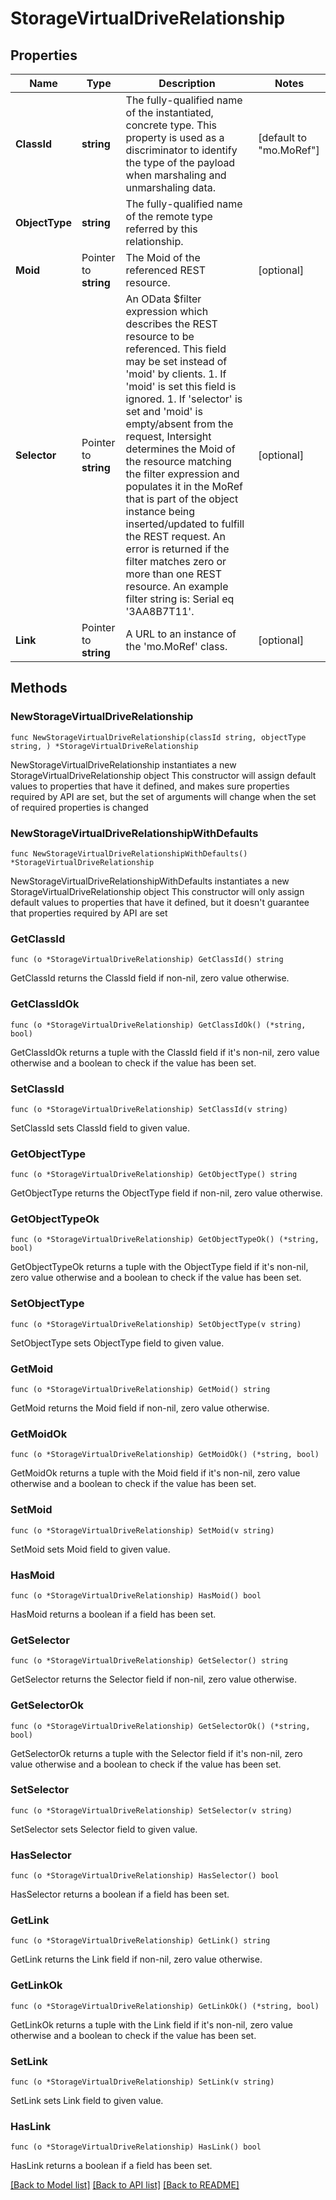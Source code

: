 # StorageVirtualDriveRelationship

## Properties

Name | Type | Description | Notes
------------ | ------------- | ------------- | -------------
**ClassId** | **string** | The fully-qualified name of the instantiated, concrete type. This property is used as a discriminator to identify the type of the payload when marshaling and unmarshaling data. | [default to "mo.MoRef"]
**ObjectType** | **string** | The fully-qualified name of the remote type referred by this relationship. | 
**Moid** | Pointer to **string** | The Moid of the referenced REST resource. | [optional] 
**Selector** | Pointer to **string** | An OData $filter expression which describes the REST resource to be referenced. This field may be set instead of &#39;moid&#39; by clients. 1. If &#39;moid&#39; is set this field is ignored. 1. If &#39;selector&#39; is set and &#39;moid&#39; is empty/absent from the request, Intersight determines the Moid of the resource matching the filter expression and populates it in the MoRef that is part of the object instance being inserted/updated to fulfill the REST request. An error is returned if the filter matches zero or more than one REST resource. An example filter string is: Serial eq &#39;3AA8B7T11&#39;. | [optional] 
**Link** | Pointer to **string** | A URL to an instance of the &#39;mo.MoRef&#39; class. | [optional] 

## Methods

### NewStorageVirtualDriveRelationship

`func NewStorageVirtualDriveRelationship(classId string, objectType string, ) *StorageVirtualDriveRelationship`

NewStorageVirtualDriveRelationship instantiates a new StorageVirtualDriveRelationship object
This constructor will assign default values to properties that have it defined,
and makes sure properties required by API are set, but the set of arguments
will change when the set of required properties is changed

### NewStorageVirtualDriveRelationshipWithDefaults

`func NewStorageVirtualDriveRelationshipWithDefaults() *StorageVirtualDriveRelationship`

NewStorageVirtualDriveRelationshipWithDefaults instantiates a new StorageVirtualDriveRelationship object
This constructor will only assign default values to properties that have it defined,
but it doesn't guarantee that properties required by API are set

### GetClassId

`func (o *StorageVirtualDriveRelationship) GetClassId() string`

GetClassId returns the ClassId field if non-nil, zero value otherwise.

### GetClassIdOk

`func (o *StorageVirtualDriveRelationship) GetClassIdOk() (*string, bool)`

GetClassIdOk returns a tuple with the ClassId field if it's non-nil, zero value otherwise
and a boolean to check if the value has been set.

### SetClassId

`func (o *StorageVirtualDriveRelationship) SetClassId(v string)`

SetClassId sets ClassId field to given value.


### GetObjectType

`func (o *StorageVirtualDriveRelationship) GetObjectType() string`

GetObjectType returns the ObjectType field if non-nil, zero value otherwise.

### GetObjectTypeOk

`func (o *StorageVirtualDriveRelationship) GetObjectTypeOk() (*string, bool)`

GetObjectTypeOk returns a tuple with the ObjectType field if it's non-nil, zero value otherwise
and a boolean to check if the value has been set.

### SetObjectType

`func (o *StorageVirtualDriveRelationship) SetObjectType(v string)`

SetObjectType sets ObjectType field to given value.


### GetMoid

`func (o *StorageVirtualDriveRelationship) GetMoid() string`

GetMoid returns the Moid field if non-nil, zero value otherwise.

### GetMoidOk

`func (o *StorageVirtualDriveRelationship) GetMoidOk() (*string, bool)`

GetMoidOk returns a tuple with the Moid field if it's non-nil, zero value otherwise
and a boolean to check if the value has been set.

### SetMoid

`func (o *StorageVirtualDriveRelationship) SetMoid(v string)`

SetMoid sets Moid field to given value.

### HasMoid

`func (o *StorageVirtualDriveRelationship) HasMoid() bool`

HasMoid returns a boolean if a field has been set.

### GetSelector

`func (o *StorageVirtualDriveRelationship) GetSelector() string`

GetSelector returns the Selector field if non-nil, zero value otherwise.

### GetSelectorOk

`func (o *StorageVirtualDriveRelationship) GetSelectorOk() (*string, bool)`

GetSelectorOk returns a tuple with the Selector field if it's non-nil, zero value otherwise
and a boolean to check if the value has been set.

### SetSelector

`func (o *StorageVirtualDriveRelationship) SetSelector(v string)`

SetSelector sets Selector field to given value.

### HasSelector

`func (o *StorageVirtualDriveRelationship) HasSelector() bool`

HasSelector returns a boolean if a field has been set.

### GetLink

`func (o *StorageVirtualDriveRelationship) GetLink() string`

GetLink returns the Link field if non-nil, zero value otherwise.

### GetLinkOk

`func (o *StorageVirtualDriveRelationship) GetLinkOk() (*string, bool)`

GetLinkOk returns a tuple with the Link field if it's non-nil, zero value otherwise
and a boolean to check if the value has been set.

### SetLink

`func (o *StorageVirtualDriveRelationship) SetLink(v string)`

SetLink sets Link field to given value.

### HasLink

`func (o *StorageVirtualDriveRelationship) HasLink() bool`

HasLink returns a boolean if a field has been set.


[[Back to Model list]](../README.md#documentation-for-models) [[Back to API list]](../README.md#documentation-for-api-endpoints) [[Back to README]](../README.md)


